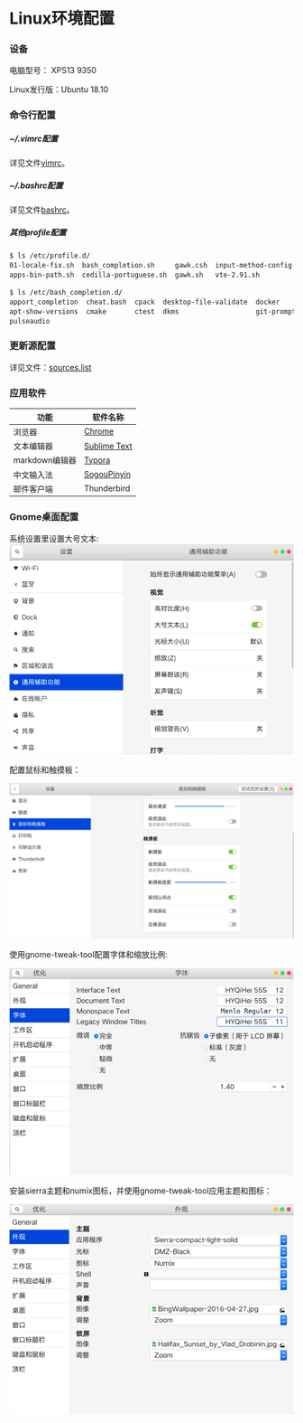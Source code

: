 # Linux环境配置

### 设备

电脑型号：      XPS13 9350

Linux发行版：Ubuntu 18.10

### 命令行配置

##### ~/.vimrc配置

详见文件[vimrc](./vimrc)。

##### ~/.bashrc配置

详见文件[bashrc](./bashrc)。

##### 其他profile配置

```bash
$ ls /etc/profile.d/
01-locale-fix.sh  bash_completion.sh     gawk.csh  input-method-config.sh  vte.sh
apps-bin-path.sh  cedilla-portuguese.sh  gawk.sh   vte-2.91.sh             xdg_dirs_desktop_session.sh
```

```bash
$ ls /etc/bash_completion.d/
apport_completion  cheat.bash  cpack  desktop-file-validate  docker      insserv  openvpn
apt-show-versions  cmake       ctest  dkms                   git-prompt  maven
pulseaudio
```

### 更新源配置

详见文件：[sources.list](./sources.list)

### 应用软件

| 功能           | 软件名称                                                     |
| -------------- | ------------------------------------------------------------ |
| 浏览器         | [Chrome](https://dl.google.com/linux/direct/google-chrome-stable_current_amd64.deb) |
| 文本编辑器     | [Sublime Text](https://www.sublimetext.com/)                 |
| markdown编辑器 | [Typora](https://www.typora.io/linux/Packages)               |
| 中文输入法     | [SogouPinyin](https://pinyin.sogou.com/linux/?r=pinyin)      |
| 邮件客户端     | Thunderbird                                                  |

### Gnome桌面配置

系统设置里设置大号文本:![](../pic/config_big_font.png)

配置鼠标和触摸板：

![](../pic/config_mouse.png)



使用gnome-tweak-tool配置字体和缩放比例:

![](../pic/config_font.png)

安装sierra主题和numix图标，并使用gnome-tweak-tool应用主题和图标：

![](../pic/config_theme.png)


